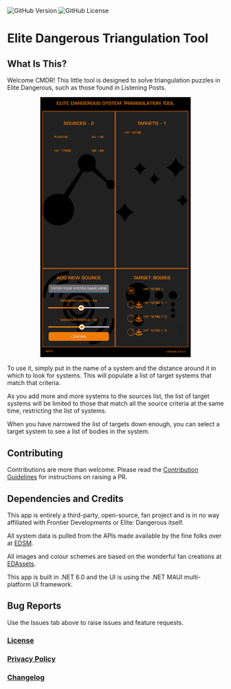 ![GitHub Version](https://img.shields.io/github/v/release/JeremyBarber/EDSystemTriangulationTool??display_name=tag&include_prereleases&sort=semver&color=cf7500&style=for-the-badge)
![GitHub License](https://img.shields.io/github/license/JeremyBarber/EDSystemTriangulationTool?color=cf7500&style=for-the-badge)

# Elite Dangerous Triangulation Tool

<script type="module" src="https://getbadgecdn.azureedge.net/ms-store-badge.bundled.js"></script>
<ms-store-badge
	productid="9NGNDVDX58XD"
	animation="on">
</ms-store-badge>

## What Is This?

Welcome CMDR! This little tool is designed to solve triangulation puzzles in Elite Dangerous, such as those found in Listening Posts.

<p align="center">
  <img src="SCREENSHOT.png" width="350" title="hover text">
</p>

To use it, simply put in the name of a system and the distance around it in which to look for systems. This will populate a list of target systems that match that criteria.

As you add more and more systems to the sources list, the list of target systems will be limited to those that match all the source criteria at the same time, restricting the list of systems.

When you have narrowed the list of targets down enough, you can select a target system to see a list of bodies in the system.

## Contributing

Contributions are more than welcome. Please read the [Contribution Guidelines](CONTRIBUTING.md) for instructions on raising a PR.

## Dependencies and Credits

This app is entirely a third-party, open-source, fan project and is in no way affiliated with Frontier Developments or Elite: Dangerous itself.

All system data is pulled from the APIs made available by the fine folks over at [EDSM](https://www.edsm.net/).

All images and colour schemes are based on the wonderful fan creations at [EDAssets](https://edassets.org/#/).

This app is built in .NET 6.0 and the UI is using the .NET MAUI multi-platform UI framework.

## Bug Reports

Use the Issues tab above to raise issues and feature requests.

### [License](LICENSE.md)

### [Privacy Policy](PRIVACY.md)

### [Changelog](CHANGELOG.md)
